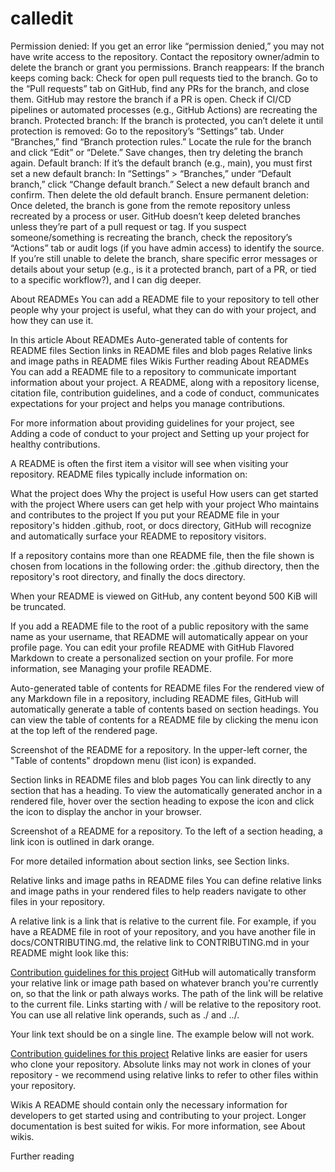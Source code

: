 # calledit


Permission denied: If you get an error like “permission denied,” you may not have write access to the repository. Contact the repository owner/admin to delete the branch or grant you permissions.
Branch reappears: If the branch keeps coming back:
Check for open pull requests tied to the branch. Go to the “Pull requests” tab on GitHub, find any PRs for the branch, and close them. GitHub may restore the branch if a PR is open.
Check if CI/CD pipelines or automated processes (e.g., GitHub Actions) are recreating the branch.
Protected branch: If the branch is protected, you can’t delete it until protection is removed:
Go to the repository’s “Settings” tab.
Under “Branches,” find “Branch protection rules.”
Locate the rule for the branch and click “Edit” or “Delete.”
Save changes, then try deleting the branch again.
Default branch: If it’s the default branch (e.g., main), you must first set a new default branch:
In “Settings” > “Branches,” under “Default branch,” click “Change default branch.”
Select a new default branch and confirm.
Then delete the old default branch.
Ensure permanent deletion:
Once deleted, the branch is gone from the remote repository unless recreated by a process or user. GitHub doesn’t keep deleted branches unless they’re part of a pull request or tag.
If you suspect someone/something is recreating the branch, check the repository’s “Actions” tab or audit logs (if you have admin access) to identify the source.
If you’re still unable to delete the branch, share specific error messages or details about your setup (e.g., is it a protected branch, part of a PR, or tied to a specific workflow?), and I can dig deeper.


About READMEs
You can add a README file to your repository to tell other people why your project is useful, what they can do with your project, and how they can use it.

In this article
About READMEs
Auto-generated table of contents for README files
Section links in README files and blob pages
Relative links and image paths in README files
Wikis
Further reading
About READMEs
You can add a README file to a repository to communicate important information about your project. A README, along with a repository license, citation file, contribution guidelines, and a code of conduct, communicates expectations for your project and helps you manage contributions.

For more information about providing guidelines for your project, see Adding a code of conduct to your project and Setting up your project for healthy contributions.

A README is often the first item a visitor will see when visiting your repository. README files typically include information on:

What the project does
Why the project is useful
How users can get started with the project
Where users can get help with your project
Who maintains and contributes to the project
If you put your README file in your repository's hidden .github, root, or docs directory, GitHub will recognize and automatically surface your README to repository visitors.

If a repository contains more than one README file, then the file shown is chosen from locations in the following order: the .github directory, then the repository's root directory, and finally the docs directory.

When your README is viewed on GitHub, any content beyond 500 KiB will be truncated.

If you add a README file to the root of a public repository with the same name as your username, that README will automatically appear on your profile page. You can edit your profile README with GitHub Flavored Markdown to create a personalized section on your profile. For more information, see Managing your profile README.

Auto-generated table of contents for README files
For the rendered view of any Markdown file in a repository, including README files, GitHub will automatically generate a table of contents based on section headings. You can view the table of contents for a README file by clicking the  menu icon at the top left of the rendered page.

Screenshot of the README for a repository. In the upper-left corner, the "Table of contents" dropdown menu (list icon) is expanded.

Section links in README files and blob pages
You can link directly to any section that has a heading. To view the automatically generated anchor in a rendered file, hover over the section heading to expose the  icon and click the icon to display the anchor in your browser.

Screenshot of a README for a repository. To the left of a section heading, a link icon is outlined in dark orange.

For more detailed information about section links, see Section links.

Relative links and image paths in README files
You can define relative links and image paths in your rendered files to help readers navigate to other files in your repository.

A relative link is a link that is relative to the current file. For example, if you have a README file in root of your repository, and you have another file in docs/CONTRIBUTING.md, the relative link to CONTRIBUTING.md in your README might look like this:

[Contribution guidelines for this project](docs/CONTRIBUTING.md)
GitHub will automatically transform your relative link or image path based on whatever branch you're currently on, so that the link or path always works. The path of the link will be relative to the current file. Links starting with / will be relative to the repository root. You can use all relative link operands, such as ./ and ../.

Your link text should be on a single line. The example below will not work.

[Contribution
guidelines for this project](docs/CONTRIBUTING.md)
Relative links are easier for users who clone your repository. Absolute links may not work in clones of your repository - we recommend using relative links to refer to other files within your repository.

Wikis
A README should contain only the necessary information for developers to get started using and contributing to your project. Longer documentation is best suited for wikis. For more information, see About wikis.

Further reading
